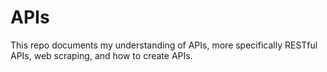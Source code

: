 # APIs

This repo documents my understanding of APIs, more specifically RESTful APIs, web scraping, and how to create APIs.
